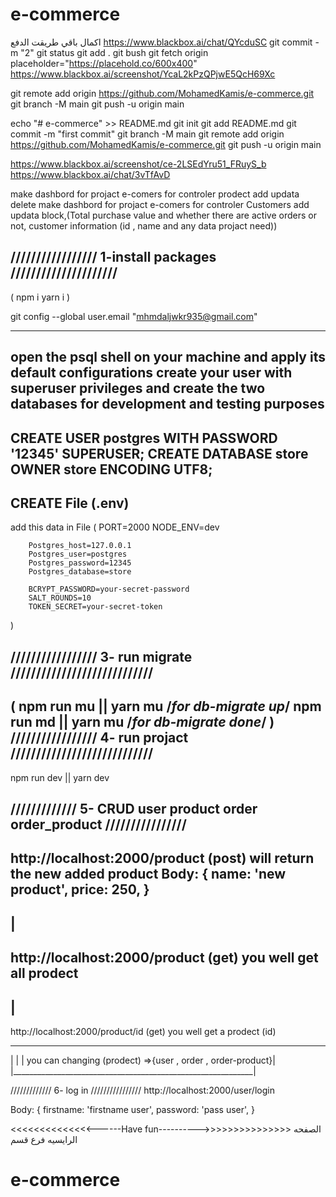 # e-commerce
اكمال باقي طريقت الدفع
https://www.blackbox.ai/chat/QYcduSC
git commit -m "2"
git status
git add . 
git bush
git fetch origin
placeholder="https://placehold.co/600x400"
https://www.blackbox.ai/screenshot/YcaL2kPzQPjwE5QcH69Xc

git remote add origin https://github.com/MohamedKamis/e-commerce.git
git branch -M main
git push -u origin main

echo "# e-commerce" >> README.md
git init
git add README.md
git commit -m "first commit"
git branch -M main
git remote add origin https://github.com/MohamedKamis/e-commerce.git
git push -u origin main


https://www.blackbox.ai/screenshot/ce-2LSEdYru51_FRuyS_b
https://www.blackbox.ai/chat/3vTfAvD

make dashbord for projact e-comers for controler prodect add updata delete 
make dashbord for projact e-comers for controler Customers add updata block,(Total purchase value and whether there are active orders or not, customer information (id , name and any data  projact need))

///////////////// 1-install packages /////////////////////
--------------------------------------------------------------
(
npm i
yarn i
)

git config --global user.email "mhmdaljwkr935@gmail.com"

--------------------------------------------------------------

open the psql shell on your machine and apply its default configurations
create your user with superuser privileges and create the two databases for development and testing purposes
------------------------------------------------------
CREATE USER postgres WITH PASSWORD '12345' SUPERUSER;
CREATE DATABASE store OWNER store ENCODING UTF8;
------------------------------------------------------
CREATE File  (.env)
--------------------
add this data in File (
        PORT=2000
        NODE_ENV=dev

        Postgres_host=127.0.0.1
        Postgres_user=postgres
        Postgres_password=12345
        Postgres_database=store

        BCRYPT_PASSWORD=your-secret-password 
        SALT_ROUNDS=10
        TOKEN_SECRET=your-secret-token
)

///////////////// 3- run migrate  ////////////////////////////
--------------------------------------------------------------
(
npm run mu || yarn mu /*for db-migrate up*/
npm run md || yarn mu /*for db-migrate done*/
)
///////////////// 4- run projact  ////////////////////////////
--------------------------------------------------------------

npm run dev || yarn dev

///////////// 5- CRUD user product order order_product  ////////////////
----------------------------------
http://localhost:2000/product
        (post)
will return the new added product
Body: {
    name: 'new product',
    price: 250,
}
-----------------------------------
|
----------------------------------
http://localhost:2000/product
        (get)
you well get all prodect
-----------------------------------
|
-----------------------------------
http://localhost:2000/product/id
        (get)
you well get a prodect (id)
 ____________________________________________________________
|                                                            |
| you can changing (prodect) =>{user , order , order-product}|
|____________________________________________________________|

///////////// 6- log in  ////////////////
http://localhost:2000/user/login

Body: {
    firstname: 'firstname user',
    password: 'pass user',
}

<<<<<<<<<<<<<<------Have fun---------->>>>>>>>>>>>>>>
الصفحه الرايسيه 
  فرع
   قسم


# e-commerce
